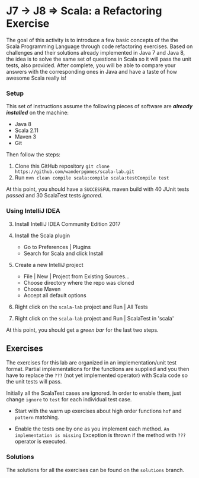 # J7 -> J8 => Scala: a Refactoring Exercise 

The goal of this activity is to introduce a few basic concepts of the the Scala Programming Language through code refactoring exercises.
Based on challenges and their solutions already implemented in Java 7 and Java 8, the idea is to solve the same set of questions in Scala so it will pass the unit tests, also provided.
After complete, you will be able to compare your answers with the corresponding ones in Java and have a taste of how awesome Scala really is!


### Setup

This set of instructions assume the following pieces of software are ***already installed*** on the machine:

- Java 8
- Scala 2.11
- Maven 3
- Git 

Then follow the steps:
 
1. Clone this GitHub repository `git clone https://github.com/wanderpgomes/scala-lab.git`
2. Run `mvn clean compile scala:compile scala:testCompile test`

At this point, you should have a `SUCCESSFUL` maven build with 40 JUnit tests *passed* and 30 ScalaTest tests *ignored*.

### Using IntelliJ IDEA
 
3. Install IntelliJ IDEA Community Edition 2017
4. Install the Scala plugin
   - Go to Preferences | Plugins
   - Search for Scala and click Install
5. Create a new IntelliJ project   
   - File | New | Project from Existing Sources...
   - Choose directory where the repo was cloned
   - Choose Maven 
   - Accept all default options

6. Right click on the `scala-lab` project and Run | All Tests 
7. Right click on the `scala-lab` project and Run | ScalaTest in 'scala'

At this point, you should get a *green bar* for the last two steps.
   

## Exercises


The exercises for this lab are organized in an implementation/unit test format. Partial implementations for the functions are supplied and you then have to replace the `???` (not yet implemented operator) with Scala code so the unit tests will pass.


Initially all the ScalaTest cases are ignored. In order to enable them, just change `ignore` to `test` for each individual test case. 

- Start with the warm up exercises about high order functions `hof`  and  `pattern` matching.

- Enable the tests one by one as you implement each method. `An implementation is missing` Exception is thrown if the method with `???` operator is executed.


### Solutions

The solutions for all the exercises can be found on the `solutions` branch.
